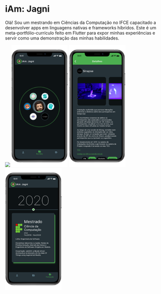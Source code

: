 # iAm: Jagni

Olá! Sou um mestrando em Ciências da Computação no IFCE capacitado a desenvolver apps em linguagens nativas e frameworks híbridos. Este é um meta-portfólio-currículo feito em Flutter para expor minhas experiências e servir como uma demonstração das minhas habilidades.

<p float="left">
<img src="https://github.com/Jagni/iamjagni/blob/screenshots/ios/fastlane/screenshots/pt-BR/iPhone%20Xs%20Max-profile.png?raw=true" height="400">
<img src="https://github.com/Jagni/iamjagni/blob/screenshots/ios/fastlane/screenshots/pt-BR/iPhone%20Xs%20Max-portfolio.png?raw=true" height="400">
<img src="https://github.com/Jagni/iamjagni/blob/screenshots/ios/fastlane/screenshots/pt-BR/iPhone%20Xs%20Max-project.png?raw=true" height="400">
<img src="https://github.com/Jagni/iamjagni/blob/screenshots/ios/fastlane/screenshots/pt-BR/iPhone%20Xs%20Max-formation.png?raw=true" height="400">
</p

